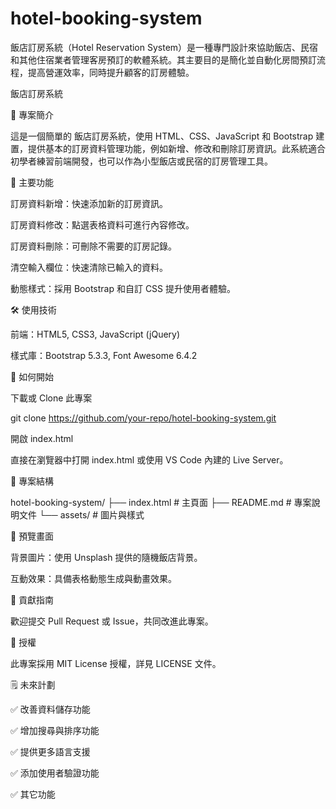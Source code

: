 # hotel-booking-system
飯店訂房系統（Hotel Reservation System）是一種專門設計來協助飯店、民宿和其他住宿業者管理客房預訂的軟體系統。其主要目的是簡化並自動化房間預訂流程，提高營運效率，同時提升顧客的訂房體驗。

飯店訂房系統

📝 專案簡介

這是一個簡單的 飯店訂房系統，使用 HTML、CSS、JavaScript 和 Bootstrap 建置，提供基本的訂房資料管理功能，例如新增、修改和刪除訂房資訊。此系統適合初學者練習前端開發，也可以作為小型飯店或民宿的訂房管理工具。

🎯 主要功能

訂房資料新增：快速添加新的訂房資訊。

訂房資料修改：點選表格資料可進行內容修改。

訂房資料刪除：可刪除不需要的訂房記錄。

清空輸入欄位：快速清除已輸入的資料。

動態樣式：採用 Bootstrap 和自訂 CSS 提升使用者體驗。

🛠️ 使用技術

前端：HTML5, CSS3, JavaScript (jQuery)

樣式庫：Bootstrap 5.3.3, Font Awesome 6.4.2

🚀 如何開始

下載或 Clone 此專案

git clone https://github.com/your-repo/hotel-booking-system.git

開啟 index.html

直接在瀏覽器中打開 index.html 或使用 VS Code 內建的 Live Server。

📁 專案結構

hotel-booking-system/
├── index.html      # 主頁面
├── README.md       # 專案說明文件
└── assets/         # 圖片與樣式

📸 預覽畫面

背景圖片：使用 Unsplash 提供的隨機飯店背景。

互動效果：具備表格動態生成與動畫效果。

🤝 貢獻指南

歡迎提交 Pull Request 或 Issue，共同改進此專案。

📄 授權

此專案採用 MIT License 授權，詳見 LICENSE 文件。

🗒️ 未來計劃

✅ 改善資料儲存功能

✅ 增加搜尋與排序功能

✅ 提供更多語言支援

✅ 添加使用者驗證功能

✅ 其它功能
